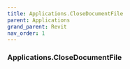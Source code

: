 ```yaml
---
title: Applications.CloseDocumentFile
parent: Applications
grand_parent: Revit
nav_order: 1
---
```


### Applications.CloseDocumentFile
